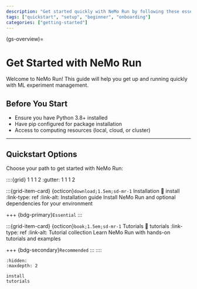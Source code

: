 ```yaml
---
description: "Get started quickly with NeMo Run by following these essential setup steps and tutorials."
tags: ["quickstart", "setup", "beginner", "onboarding"]
categories: ["getting-started"]
---
```


(gs-overview)=
# Get Started with NeMo Run

Welcome to NeMo Run! This guide will help you get up and running quickly with ML experiment management.

## Before You Start

- Ensure you have Python 3.8+ installed
- Have pip configured for package installation
- Access to computing resources (local, cloud, or cluster)

---

## Quickstart Options

Choose your path to get started with NeMo Run:

::::{grid} 1 1 1 2
:gutter: 1 1 1 2

:::{grid-item-card} {octicon}`download;1.5em;sd-mr-1` Installation
:link: install
:link-type: ref
:link-alt: Installation guide
Install NeMo Run and optional dependencies for your environment

+++
{bdg-primary}`Essential`
:::

:::{grid-item-card} {octicon}`book;1.5em;sd-mr-1` Tutorials
:link: tutorials
:link-type: ref
:link-alt: Tutorial collection
Learn NeMo Run with hands-on tutorials and examples

+++
{bdg-secondary}`Recommended`
:::
::::

```{toctree}
:hidden:
:maxdepth: 2

install
tutorials
```
